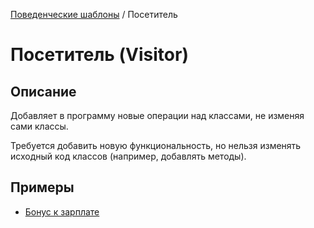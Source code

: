 [Поведенческие шаблоны](../#readme) / Посетитель

# Посетитель (Visitor)

## Описание

Добавляет в программу новые операции над классами, не изменяя сами классы.

Требуется добавить новую функциональность, но нельзя изменять исходный код классов (например, добавлять методы).

## Примеры

* [Бонус к зарплате](./bonus)
